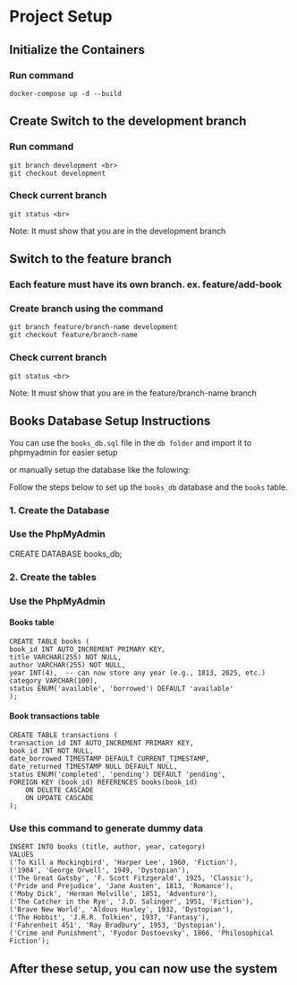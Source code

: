# Project Setup

## Initialize the Containers

### Run command

    docker-compose up -d --build

## Create Switch to the development branch

### Run command

    git branch development <br>
    git checkout development

### Check current branch

    git status <br>

Note: It must show that you are in the development branch

## Switch to the feature branch

### Each feature must have its own branch. ex. feature/add-book

### Create branch using the command

    git branch feature/branch-name development
    git checkout feature/branch-name

### Check current branch

    git status <br>

Note: It must show that you are in the feature/branch-name branch

## Books Database Setup Instructions

You can use the `books_db.sql` file in the `db folder` and import it to phpmyadmin for easier setup

or manually setup the database like the folowing:

Follow the steps below to set up the `books_db` database and the `books` table.

### 1. Create the Database

### Use the PhpMyAdmin

CREATE DATABASE books_db;

### 2. Create the tables

### Use the PhpMyAdmin

#### Books table

    CREATE TABLE books (
    book_id INT AUTO_INCREMENT PRIMARY KEY,
    title VARCHAR(255) NOT NULL,
    author VARCHAR(255) NOT NULL,
    year INT(4),  -- can now store any year (e.g., 1813, 2025, etc.)
    category VARCHAR(100),
    status ENUM('available', 'borrowed') DEFAULT 'available'
    );

#### Book transactions table

    CREATE TABLE transactions (
    transaction_id INT AUTO_INCREMENT PRIMARY KEY,
    book_id INT NOT NULL,
    date_borrowed TIMESTAMP DEFAULT CURRENT_TIMESTAMP,
    date_returned TIMESTAMP NULL DEFAULT NULL,
    status ENUM('completed', 'pending') DEFAULT 'pending',
    FOREIGN KEY (book_id) REFERENCES books(book_id)
        ON DELETE CASCADE
        ON UPDATE CASCADE
    );

### Use this command to generate dummy data

    INSERT INTO books (title, author, year, category)
    VALUES
    ('To Kill a Mockingbird', 'Harper Lee', 1960, 'Fiction'),
    ('1984', 'George Orwell', 1949, 'Dystopian'),
    ('The Great Gatsby', 'F. Scott Fitzgerald', 1925, 'Classic'),
    ('Pride and Prejudice', 'Jane Austen', 1813, 'Romance'),
    ('Moby Dick', 'Herman Melville', 1851, 'Adventure'),
    ('The Catcher in the Rye', 'J.D. Salinger', 1951, 'Fiction'),
    ('Brave New World', 'Aldous Huxley', 1932, 'Dystopian'),
    ('The Hobbit', 'J.R.R. Tolkien', 1937, 'Fantasy'),
    ('Fahrenheit 451', 'Ray Bradbury', 1953, 'Dystopian'),
    ('Crime and Punishment', 'Fyodor Dostoevsky', 1866, 'Philosophical Fiction');

## After these setup, you can now use the system
